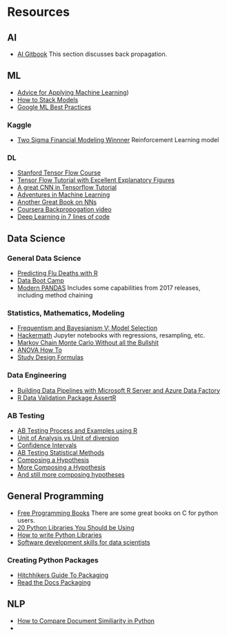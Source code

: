 # Resources

## AI

- [AI Gitbook](https://leonardoaraujosantos.gitbooks.io/artificial-inteligence/content/backpropagation.html) This section discusses back propagation.




## ML

- [Advice for Applying Machine Learning](https://jmetzen.github.io/2015-01-29/ml_advice.html))
- [How to Stack Models](https://burakhimmetoglu.com/2016/12/01/stacking-models-for-improved-predictions/?imm_mid=0eb541&cmp=em-data-na-na-newsltr_20161207)
- [Google ML Best Practices](http://martin.zinkevich.org/rules_of_ml/rules_of_ml.pdf)


### Kaggle

- [Two Sigma Financial Modeling Winnner](http://blog.kaggle.com/2017/05/11/two-sigma-financial-modeling-code-competition-5th-place-winners-interview-team-best-fitting-bestfitting-zero-circlecircle/?utm_source=Mailing+list&utm_campaign=f8372bb95e-Kaggle_Newsletter_06-06-2017&utm_medium=email&utm_term=0_f42f9df1e1-f8372bb95e-399203917) Reinforcement Learning model


### DL

- [Stanford Tensor Flow Course](http://web.stanford.edu/class/cs20si/syllabus.html?utm_source=Mailing+list&utm_campaign=f8372bb95e-Kaggle_Newsletter_06-06-2017&utm_medium=email&utm_term=0_f42f9df1e1-f8372bb95e-399203917)
- [Tensor Flow Tutorial with Excellent Explanatory Figures](http://adventuresinmachinelearning.com/python-tensorflow-tutorial/)
- [A great CNN in Tensorflow Tutorial](http://adventuresinmachinelearning.com/)
- [Adventures in Machine Learning](http://adventuresinmachinelearning.com/)
- [Another Great Book on NNs](http://neuralnetworksanddeeplearning.com/index.html)
- [Coursera Backpropogation video](https://www.coursera.org/learn/neural-networks/lecture/gcNo6/the-backpropagation-algorithm-12-min)
- [Deep Learning in 7 lines of code](https://chatbotslife.com/deep-learning-in-7-lines-of-code-7879a8ef8cfb?imm_mid=0f1262)



## Data Science

### General Data Science

- [Predicting Flu Deaths with R](https://shiring.github.io/machine_learning/2016/11/27/flu_outcome_ML_post?imm_mid=0eb8e0&cmp=em-data-na-na-newsltr_20161214)
- [Data Boot Camp](https://github.com/DaveBackus/Data_Bootcamp_Book/blob/master/pandas-input.md)
- [Modern PANDAS](https://tomaugspurger.github.io/modern-1.html) Includes some capabilities from 2017 releases, including method chaining


### Statistics, Mathematics, Modeling
- [Frequentism and Bayesianism V: Model Selection](https://jakevdp.github.io/blog/2015/08/07/frequentism-and-bayesianism-5-model-selection)
- [Hackermath](https://github.com/amitkaps/hackermath) Jupyter notebooks with regressions, resampling, etc.
- [Markov Chain Monte Carlo Without all the Bullshit](https://jeremykun.com/2015/04/06/markov-chain-monte-carlo-without-all-the-bullshit)
- [ANOVA How To](http://www.statisticshowto.com/anova/)
- [Study Design Formulas](https://himmelfarb.gwu.edu/tutorials/studydesign101/formulas.html)

### Data Engineering
- [Building Data Pipelines with Microsoft R Server and Azure Data Factory](https://github.com/Azure-Samples/data-factory-r-server-apache-spark-pipeline/blob/master/README.md)
- [R Data Validation Package AssertR](https://ropensci.org/blog/blog/2017/04/11/assertr?imm_mid=0f1262&cmp=em-data-na-na-newsltr_20170426)


### AB Testing

- [AB Testing Process and Examples using R](http://rstudio-pubs-static.s3.amazonaws.com/201749_9fc280333a5c4f448687e1d99b9bdf76.html)
- [Unit of Analysis vs Unit of diversion](http://re-design.dimiter.eu/?p=253)
- [Confidence Intervals](http://thestatsgeek.com/2014/02/15/ab-testing-confidence-interval-for-the-difference-in-proportions-using-r/)
- [AB Testing Statistical Methods](https://productcoalition.com/start-here-statistics-for-a-b-testing-5f5c7e02ce1e)
- [Composing a Hypothesis](https://blog.optimizely.com/2015/01/29/why-an-experiment-without-a-hypothesis-is-dead-on-arrival/)
- [More Composing a Hypothesis](https://unbounce.com/a-b-testing/how-to-formulate-an-a-b-test-hypothesis/)
- [And still more composing hypotheses](https://vwo.com/blog/ab-testing-hypothesis-that-gets-results/)

## General Programming

- [Free Programming Books](https://github.com/EbookFoundation/free-programming-books/blob/master/free-programming-books)  There are some great books on C for python users.
- [20 Python Libraries You Should be Using](http://www.oreilly.com/programming/free/20-python-libraries-you-arent-using-but-should.csp?imm_mid=0e7e3e&cmp=em-prog-na-lp-saca16_nurture_em6_20_python_libraries)
- [How to write Python Libraries](https://jeffknupp.com/blog/2014/04/03/dont-write-python-scripts-write-python-libraries/)
- [Software development skills for data scientists](http://treycausey.com/software_dev_skills.html)

### Creating Python Packages
- [Hitchhikers Guide To Packaging](http://the-hitchhikers-guide-to-packaging.readthedocs.io/en/latest/quickstart.html)
- [Read the Docs Packaging](http://python-packaging.readthedocs.io/en/latest/index.html)

## NLP
- [How to Compare Document Similiarity in Python](https://www.oreilly.com/learning/how-do-i-compare-document-similarity-using-python?imm_mid=0f1262&cmp=em-data-na-na-newsltr_20170426)
- 



